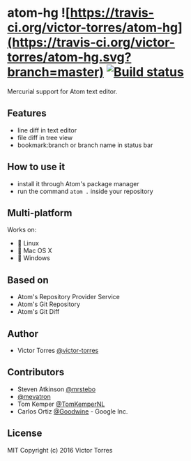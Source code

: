 # atom-hg ![https://travis-ci.org/victor-torres/atom-hg](https://travis-ci.org/victor-torres/atom-hg.svg?branch=master) [![Build status](https://ci.appveyor.com/api/projects/status/25oeerwheu1w1gom?svg=true)](https://ci.appveyor.com/project/victor-torres/atom-hg)

Mercurial support for Atom text editor.

## Features

- line diff in text editor
- file diff in tree view
- bookmark:branch or branch name in status bar

## How to use it

- install it through Atom's package manager
- run the command `atom .` inside your repository

## Multi-platform

Works on:

- 🐧 Linux
- 🍎 Mac OS X
- 🏁 Windows

## Based on

- Atom's Repository Provider Service
- Atom's Git Repository
- Atom's Git Diff

## Author

- Victor Torres [@victor-torres](https://github.com/victor-torres)

## Contributors

- Steven Atkinson [@mrstebo](https://github.com/mrstebo)
- [@mevatron](https://github.com/mevatron)
- Tom Kemper [@TomKemperNL](https://github.com/TomKemperNL)
- Carlos Ortiz [@Goodwine](https://github.com/Goodwine) - Google Inc.

## License

MIT Copyright (c) 2016 Victor Torres
